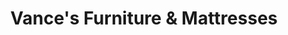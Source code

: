 ---
title: "Vance's Furniture & Mattresses"
url: /melfa/vances-furniture-and-mattresses/
shop: furniture
---